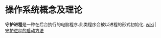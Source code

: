 
# 操作系统概念及理论

**守护进程**是一种在后台执行的电脑程序.此类程序会被以进程的形式初始化. [wiki](http://t.cn/RElVJXl) | [守护进程的启动方法](http://t.cn/RG0K5uX)